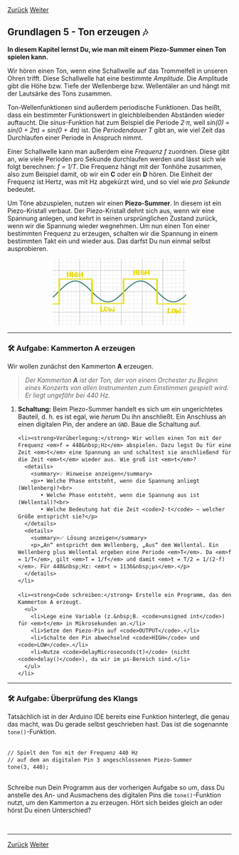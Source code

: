 <link rel="stylesheet" href="assets/css/custom.css?v=2">
<script id="MathJax-script" async
 src="https://cdn.jsdelivr.net/npm/mathjax@3/es5/tex-mml-chtml.js"></script>

<div class="nav-container">
  <a href="Grundlagen4" class="button">Zurück</a>
  <a href="Grundlagen6" class="button">Weiter</a>
</div>

## Grundlagen 5 - Ton erzeugen 🎶

**In diesem Kapitel lernst Du, wie man mit einem Piezo-Summer einen Ton spielen kann.**

Wir hören einen Ton, wenn eine Schallwelle auf das Trommelfell in unseren Ohren trifft. Diese Schallwelle hat eine bestimmte *Amplitude*. Die Amplitude gibt die Höhe bzw. Tiefe der Wellenberge bzw. Wellentäler an und hängt mit der Lautsärke des Tons zusammen.

Ton-Wellenfunktionen sind außerdem periodische Funktionen. Das heißt, dass ein bestimmter Funktionswert in gleichbleibenden Abständen wieder auftaucht. Die *sinus*-Funktion hat zum Beispiel die Periode *2·π*, weil *sin(0) = sin(0 + 2π) = sin(0 + 4π)* ist. Die *Periodendauer T* gibt an, wie viel Zeit das Durchlaufen einer Periode in Anspruch nimmt.

Einer Schallwelle kann man außerdem eine *Frequenz f* zuordnen. Diese gibt an, wie viele Perioden pro Sekunde durchlaufen werden und lässt sich wie folgt berechnen: *f = 1/T*. Die Frequenz hängt mit der Tonhöhe zusammen, also zum Beispiel damit, ob wir ein **C** oder ein **D** hören. Die Einheit der Frequenz ist Hertz, was mit Hz abgekürzt wird, und so viel wie *pro Sekunde* bedeutet.

Um Töne abzuspielen, nutzen wir einen **Piezo-Summer**. In diesem ist ein Piezo-Kristall verbaut. Der Piezo-Kristall dehnt sich aus, wenn wir eine Spannung anlegen, und kehrt in seinen ursprünglichen Zustand zurück, wenn wir die Spannung wieder wegnehmen. Um nun einen Ton einer bestimmten Frequenz zu erzeugen, schalten wir die Spannung in einem bestimmten Takt ein und wieder aus. Das darfst Du nun einmal selbst ausprobieren.

<p align="center"><img src="img/SinusHighLow.jpg" width="300" alt="Sinus und Rechteck-Funktion"></p>

---

<div class="aufgabe">
  <h3>🛠️ Aufgabe: Kammerton A erzeugen</h3>

  <p>Wir wollen zunächst den Kammerton <strong>A</strong> erzeugen.</p>

  <blockquote>
    <em>Der Kammerton <strong>A</strong> ist der Ton, der von einem Orchester zu Beginn eines Konzerts von allen Instrumenten zum Einstimmen gespielt wird. Er liegt ungefähr bei 440&nbsp;Hz.</em>
  </blockquote>

  <ol>
    <li><strong>Schaltung:</strong> Beim Piezo-Summer handelt es sich um ein ungerichtetes Bauteil, d.&nbsp;h. es ist egal, wie <em>herum</em> Du ihn anschließt. Ein Anschluss an einen digitalen Pin, der andere an <code>GND</code>. Baue die Schaltung auf.</li>

    <li><strong>Vorüberlegung:</strong> Wir wollen einen Ton mit der Frequenz <em>f = 440&nbsp;Hz</em> abspielen. Dazu legst Du für eine Zeit <em>t</em> eine Spannung an und schaltest sie anschließend für die Zeit <em>t</em> wieder aus. Wie groß ist <em>t</em>?
      <details>
        <summary>💡 Hinweise anzeigen</summary>
        <p>• Welche Phase entsteht, wenn die Spannung anliegt (Wellenberg)?<br>
           • Welche Phase entsteht, wenn die Spannung aus ist (Wellental)?<br>
           • Welche Bedeutung hat die Zeit <code>2·t</code> – welcher Größe entspricht sie?</p>
      </details>
      <details>
        <summary>✅ Lösung anzeigen</summary>
        <p>„An“ entspricht dem Wellenberg, „Aus“ dem Wellental. Ein Wellenberg plus Wellental ergeben eine Periode <em>T</em>. Da <em>f = 1/T</em>, gilt <em>T = 1/f</em> und damit <em>t = T/2 = 1/(2·f)</em>. Für 440&nbsp;Hz: <em>t ≈ 1136&nbsp;µs</em>.</p>
      </details>
    </li>

    <li><strong>Code schreiben:</strong> Erstelle ein Programm, das den Kammerton A erzeugt.
      <ul>
        <li>Lege eine Variable (z.&nbsp;B. <code>unsigned int</code>) für <em>t</em> in Mikrosekunden an.</li>
        <li>Setze den Piezo-Pin auf <code>OUTPUT</code>.</li>
        <li>Schalte den Pin abwechselnd <code>HIGH</code> und <code>LOW</code>.</li>
        <li>Nutze <code>delayMicroseconds(t)</code> (nicht <code>delay()</code>), da wir im µs-Bereich sind.</li>
      </ul>
    </li>
  </ol>
</div>

---

<div class="aufgabe">
<h3>🛠️ Aufgabe: Überprüfung des Klangs</h3>

Tatsächlich ist in der Arduino IDE bereits eine Funktion hinterlegt, die genau das macht, was Du gerade selbst geschrieben hast. Das ist die sogenannte <code>tone()</code>-Funktion.

  <pre><code class="language-cpp">
// Spielt den Ton mit der Frequenz 440 Hz
// auf dem an digitalen Pin 3 angeschlossenen Piezo-Summer
tone(3, 440);
  </code></pre>

Schreibe nun Dein Programm aus der vorherigen Aufgabe so um, dass Du anstelle des An- und Ausmachens des digitalen Pins die <code>tone()</code>-Funktion nutzt, um den Kammerton a zu erzeugen. Hört sich beides gleich an oder hörst Du einen Unterschied?

</div>

<!-- ## ✨ Bonusaufgabe für ganz Schnelle

**Baue einen Button ein, der den Piezo-Summer anschalten kann.**

Das Geräusch, das der Piezo-Summer macht, ist nicht unbedingt besonders schön. Daher ist es praktisch, den Piezo nur dann spielen zu lassen, wenn ein Button gedrückt wird, um Euch und Eure Mitmenschen zu schonen.

<details>
<summary>💡 Tipp anzeigen</summary>
<p>Orientiere Dich an dem Code, den Du in Grundlagen 4 geschrieben hast!</p>
</details> -->

<p class="spacing-1">&nbsp;</p>

---

<div class="nav-container">
  <a href="Grundlagen4" class="button">Zurück</a>
  <a href="Grundlagen6" class="button">Weiter</a>
</div>
